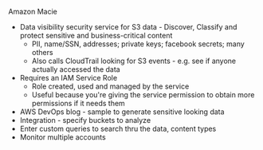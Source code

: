 Amazon Macie
- Data visibility security service for S3 data - Discover, Classify and protect sensitive and business-critical content
  - PII, name/SSN, addresses; private keys; facebook secrets; many others
  - Also calls CloudTrail looking for S3 events - e.g. see if anyone actually accessed the data
- Requires an IAM Service Role
  - Role created, used and managed by the service
  - Useful because you're giving the service permission to obtain more permissions if it needs them
- AWS DevOps blog - sample to generate sensitive looking data
- Integration - specify buckets to analyze
- Enter custom queries to search thru the data, content types
- Monitor multiple accounts
